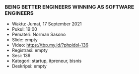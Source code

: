 
### BEING BETTER ENGINEERS WINNING AS SOFTWARE ENGINEERS

- Waktu: Jumat, 17 September 2021
- Pukul: 19:00
- Pemateri: Norman Sasono
- Slide: empty
- Video: https://tbp.my.id/?phpidol-136
- Registrasi: empty
- Sesi: 136
- Kategori: startup, itpreneur, bisnis
- Deskripsi: empty
          